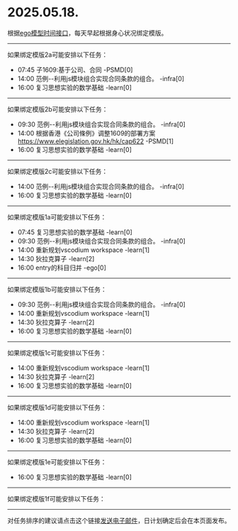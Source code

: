 # 2025.05.18.

根据[ego模型时间接口](https://gitee.com/hyg/blog/blob/master/timeflow.md)，每天早起根据身心状况绑定模版。

---
如果绑定模版2a可能安排以下任务：

- 07:45	子1609:基于公司、合同 -PSMD[0]
- 14:00	范例--利用js模块组合实现合同条款的组合。 -infra[0]
- 16:00	复习思想实验的数学基础 -learn[0]

---
如果绑定模版2b可能安排以下任务：

- 09:30	范例--利用js模块组合实现合同条款的组合。 -infra[0]
- 14:00	根据香港《公司條例》调整1609的部署方案 https://www.elegislation.gov.hk/hk/cap622 -PSMD[1]
- 16:00	复习思想实验的数学基础 -learn[0]

---
如果绑定模版2c可能安排以下任务：

- 14:00	范例--利用js模块组合实现合同条款的组合。 -infra[0]
- 16:00	复习思想实验的数学基础 -learn[0]

---
如果绑定模版1a可能安排以下任务：

- 07:45	复习思想实验的数学基础 -learn[0]
- 09:30	范例--利用js模块组合实现合同条款的组合。 -infra[0]
- 14:00	重新规划vscodium workspace -learn[1]
- 14:30	狄拉克算子 -learn[2]
- 16:00	entry的科目归并 -ego[0]

---
如果绑定模版1b可能安排以下任务：

- 09:30	范例--利用js模块组合实现合同条款的组合。 -infra[0]
- 14:00	重新规划vscodium workspace -learn[1]
- 14:30	狄拉克算子 -learn[2]
- 16:00	复习思想实验的数学基础 -learn[0]

---
如果绑定模版1c可能安排以下任务：

- 14:00	重新规划vscodium workspace -learn[1]
- 14:30	狄拉克算子 -learn[2]
- 16:00	复习思想实验的数学基础 -learn[0]

---
如果绑定模版1d可能安排以下任务：

- 14:00	重新规划vscodium workspace -learn[1]
- 14:30	狄拉克算子 -learn[2]
- 16:00	复习思想实验的数学基础 -learn[0]

---
如果绑定模版1e可能安排以下任务：

- 16:00	复习思想实验的数学基础 -learn[0]

---
如果绑定模版1f可能安排以下任务：


---
对任务排序的建议请点击这个链接<a href="mailto:huangyg@mars22.com?subject=关于2025.05.18.任务排序的建议&body=date: 2025.05.18.%0D%0Afile: ../../blog/release/time/d.20250518.md%0D%0A---请勿修改邮件主题及以上内容---%0D%0A">发送电子邮件</a>，日计划确定后会在本页面发布。